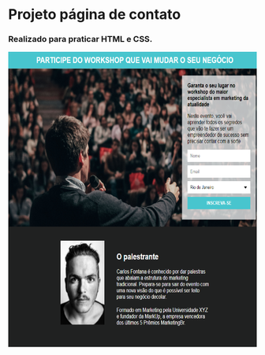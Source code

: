 # Projeto página de contato
### Realizado para praticar HTML e CSS.

<img height="600" src="images/projeto.png">


